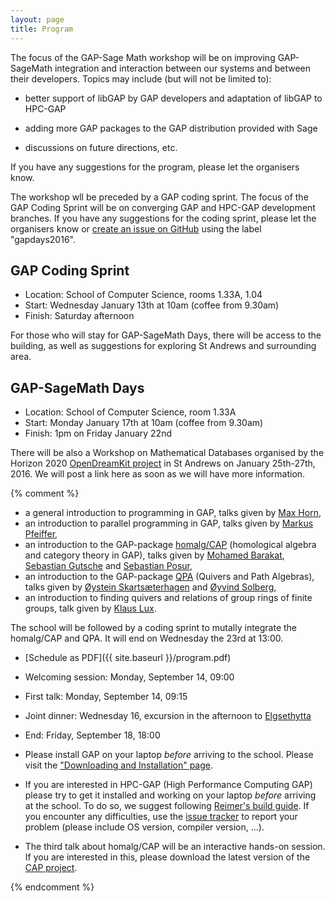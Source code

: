```yaml
---
layout: page
title: Program
---
```


The focus of the GAP-Sage Math workshop will be on improving GAP-SageMath integration and interaction between our systems and between their developers. Topics may include (but will not be limited to):

* better support of libGAP by GAP developers and adaptation of libGAP to HPC-GAP

* adding more GAP packages to the GAP distribution provided with Sage

* discussions on future directions, etc. 

If you have any suggestions for the program, please let the organisers know. 

The workshop wll be preceded by a GAP coding sprint. The focus of the GAP Coding Sprint will be on converging GAP and HPC-GAP development branches. If you have any suggestions for the coding sprint, please let the organisers know or [create an issue on GitHub](https://github.com/gap-system/gap/issues) using the label "gapdays2016". 

## GAP Coding Sprint
* Location: School of Computer Science, rooms 1.33A, 1.04
* Start: Wednesday January 13th at 10am (coffee from 9.30am)
* Finish: Saturday afternoon

For those who will stay for GAP-SageMath Days, there will be access to the building, as well as suggestions for exploring St Andrews and surrounding area.


## GAP-SageMath Days
* Location: School of Computer Science, room 1.33A
* Start: Monday January 17th at 10am (coffee from 9.30am)
* Finish: 1pm on Friday January 22nd

There will be also a Workshop on Mathematical Databases organised by the Horizon 2020 [OpenDreamKit project](http://opendreamkit.org/) in St Andrews on January 25th-27th, 2016. We will post a link here as soon as we will have more information.

{% comment %}

* a general introduction to programming in GAP, talks given by
[Max Horn](http://www.quendi.de/math.php), 
* an introduction to parallel programming in GAP, talks given by
[Markus Pfeiffer](http://www.morphism.de/~markusp/), 
* an introduction to the GAP-package [homalg/CAP](http://homalg.math.rwth-aachen.de/)
(homological algebra and category theory in GAP), talks given by
[Mohamed Barakat](http://www.mathematik.uni-kl.de/~barakat/en/index), [Sebastian
Gutsche](http://wwwb.math.rwth-aachen.de/~gutsche/) and [Sebastian Posur](http://wwwb.math.rwth-aachen.de/Mitarbeiter/posur.php), 
* an introduction to the GAP-package [QPA](http://www.math.ntnu.no/~oyvinso/QPA/) (Quivers and Path
Algebras), talks given by
[Øystein Skartsæterhagen](http://www.math.ntnu.no/~oysteini/) and
[Øyvind Solberg](http://www.math.ntnu.no/~oyvinso/),
* an introduction to finding quivers and relations of group rings of
  finite groups, talk given by [Klaus Lux](http://math.arizona.edu/~klux/). 

The school will be followed by a coding sprint to mutally integrate
the homalg/CAP and QPA. It will end on Wednesday the 23rd at 13:00.


*  [Schedule as PDF]({{ site.baseurl }}/program.pdf)
  * Welcoming session: Monday, September 14, 09:00
  * First talk: Monday, September 14, 09:15
  * Joint dinner: Wednesday 16, excursion in the afternoon to
    [Elgsethytta](http://www.elgsethytta.com/public.aspx?pageid=88995) 
  * End: Friday, September 18, 18:00

* Please install GAP on your laptop _before_ arriving to the school.
Please visit the ["Downloading and Installation" page](http://www.gap-system.org/Download/index.html).

* If you are interested in HPC-GAP (High Performance Computing GAP)
please try to get it installed and working on your laptop
_before_ arriving at the school.
To do so, we suggest following [Reimer's build guide](https://github.com/gap-system/gap/wiki/Building-HPC-GAP).
If you encounter any difficulties, use the [issue tracker](https://github.com/gap-system/gap/issues)
to report your problem (please include OS version, compiler version, ...).

* The third talk about homalg/CAP will be an interactive hands-on session.
If you are interested in this, please download the latest version of the
[CAP project](https://github.com/homalg-project/CAP_project).

{% endcomment %}
